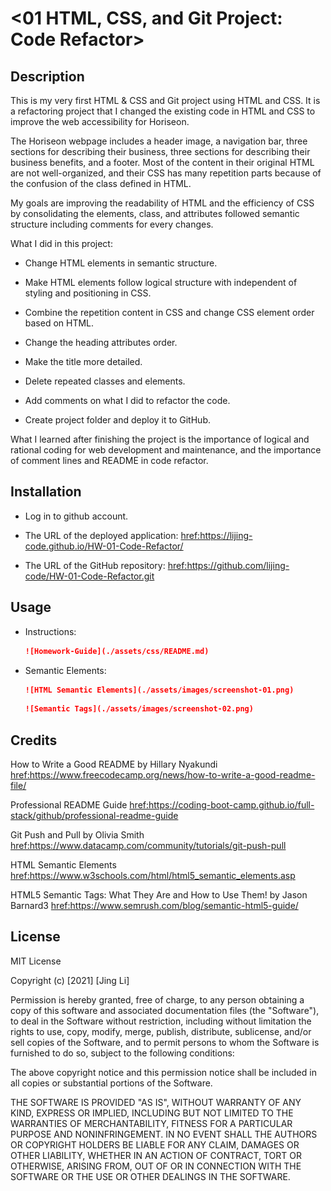 # <01 HTML, CSS, and Git Project: Code Refactor>

## Description

This is my very first HTML & CSS and Git project using HTML and CSS. It is a refactoring project that I changed the existing code in HTML and CSS to improve the web accessibility for Horiseon. 

The Horiseon webpage includes a header image, a navigation bar, three sections for describing their business, three sections for describing their business benefits, and a footer. Most of the content in their original HTML are not well-organized, and their CSS has many repetition parts because of the confusion of the class defined in HTML. 

My goals are improving the readability of HTML and the efficiency of CSS by consolidating the elements, class, and attributes followed semantic structure including comments for every changes. 

What I did in this project:

* Change HTML elements in semantic structure.

* Make HTML elements follow logical structure with independent of styling and positioning in CSS.

* Combine the repetition content in CSS and change CSS element order based on HTML.

* Change the heading attributes order.

* Make the title more detailed.

* Delete repeated classes and elements.

* Add comments on what I did to refactor the code.

* Create project folder and deploy it to GitHub.

What I learned after finishing the project is the importance of logical and rational coding for web development and maintenance, and the importance of comment lines and README in code refactor.   


## Installation

* Log in to github account.

* The URL of the deployed application:
<href:https://lijing-code.github.io/HW-01-Code-Refactor/>

* The URL of the GitHub repository:
<href:https://github.com/lijing-code/HW-01-Code-Refactor.git>


## Usage

* Instructions:
    ```md
    ![Homework-Guide](./assets/css/README.md)
    ```
* Semantic Elements:
    ```md
    ![HTML Semantic Elements](./assets/images/screenshot-01.png)
    ```
    ```md
    ![Semantic Tags](./assets/images/screenshot-02.png)
    ```

## Credits

How to Write a Good README by Hillary Nyakundi <href:https://www.freecodecamp.org/news/how-to-write-a-good-readme-file/>

Professional README Guide
<href:https://coding-boot-camp.github.io/full-stack/github/professional-readme-guide>

Git Push and Pull by Olivia Smith
<href:https://www.datacamp.com/community/tutorials/git-push-pull>

HTML Semantic Elements
<href:https://www.w3schools.com/html/html5_semantic_elements.asp>

HTML5 Semantic Tags: What They Are and How to Use Them! by Jason Barnard3
<href:https://www.semrush.com/blog/semantic-html5-guide/>


## License
MIT License

Copyright (c) [2021] [Jing Li]

Permission is hereby granted, free of charge, to any person obtaining a copy
of this software and associated documentation files (the "Software"), to deal
in the Software without restriction, including without limitation the rights
to use, copy, modify, merge, publish, distribute, sublicense, and/or sell
copies of the Software, and to permit persons to whom the Software is
furnished to do so, subject to the following conditions:

The above copyright notice and this permission notice shall be included in all
copies or substantial portions of the Software.

THE SOFTWARE IS PROVIDED "AS IS", WITHOUT WARRANTY OF ANY KIND, EXPRESS OR
IMPLIED, INCLUDING BUT NOT LIMITED TO THE WARRANTIES OF MERCHANTABILITY,
FITNESS FOR A PARTICULAR PURPOSE AND NONINFRINGEMENT. IN NO EVENT SHALL THE
AUTHORS OR COPYRIGHT HOLDERS BE LIABLE FOR ANY CLAIM, DAMAGES OR OTHER
LIABILITY, WHETHER IN AN ACTION OF CONTRACT, TORT OR OTHERWISE, ARISING FROM,
OUT OF OR IN CONNECTION WITH THE SOFTWARE OR THE USE OR OTHER DEALINGS IN THE
SOFTWARE.
